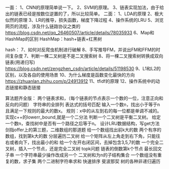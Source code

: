 一面：
1、CNN的原理简单说一下。
2、SVM的原理。
3、链表实现加法，由于给出的链表已经是按数位逆置的了，所以比较简单。
二面：
1、LDA的原理
2、极大似然的原理
3、LR的推导，损失函数，梯度下降过程
4、操作系统的LRU
5、浏览网页的流程，涉及什么链路协议之类的
https://blog.csdn.net/qq_26460507/article/details/78035933
6、Map和HashMap的区别
HashMap：hash+链表+红黑树

hash：
7、如何对反爬虫机制进行破解
8、手写推导FM，并说出FM和FFM的时间复杂度
7、判断一棵二叉树是不是二叉搜索树
8、将一棵二叉搜索树转换成双向链表(用递归写)
https://blog.csdn.net/zengzhen_csdn/article/details/51198530
9、L1和L2的区别，以及各自的使用场景
10、为什么梯度是函数变化最快的方向
https://zhuanlan.zhihu.com/p/24913912
11、tfidf的原理
12、操作系统中的动态链接和静态链接

算法题齐全版：
两个链表求和，（每个链表的节点表示一个数的一位，注意正向和反向的问题）
字符串的全排列
表达式的括号匹配
输入一个数n，找出小于等于n且满足一下规则的最大的数x。
规则：x中的从左到右的每一位都是单调不减的。
实现c++的lowerr_bound,就是一个二分法
判断一个二叉树是平衡二叉树。
给定一个数n，查找树中是否有一个路径之后等于n。
设计LRU数据结构，写get方法
剑指offer上的第三题，二维数组的那道题
给一个数组找出前k大的数
两个有序的数组，找到第k大的数
分层遍历二叉树
给一个矩阵从左上角走到右下角，只能往右或者向下，找出最小的和
给一个左开右闭区间，去掉包含3,5,7的数
一个完全二叉树，插入一个节点，还是完全二叉树
topk问题
链表的倒数第k个节点
最长回文子串
一个字符串最少操作改成另一个
二叉树和为n的子结构集合
一个数组没有重复的数，求子集
两个二进制字符串求和
快速排序
斐波那契
树的各种非递归遍历



